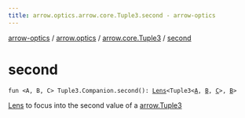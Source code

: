 ```yaml
---
title: arrow.optics.arrow.core.Tuple3.second - arrow-optics
---
```


[arrow-optics](../../index.html) / [arrow.optics](../index.html) / [arrow.core.Tuple3](index.html) / [second](./second.html)

# second

`fun <A, B, C> Tuple3.Companion.second(): `[`Lens`](../-lens.html)`<Tuple3<`[`A`](second.html#A)`, `[`B`](second.html#B)`, `[`C`](second.html#C)`>, `[`B`](second.html#B)`>`

[Lens](../-lens.html) to focus into the second value of a [arrow.Tuple3](#)

